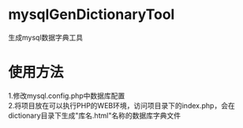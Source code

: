 # mysqlGenDictionaryTool
生成mysql数据字典工具

# 使用方法
1.修改mysql.config.php中数据库配置<br/>
2.将项目放在可以执行PHP的WEB环境，访问项目录下的index.php，会在dictionary目录下生成"库名.html"名称的数据库字典文件
